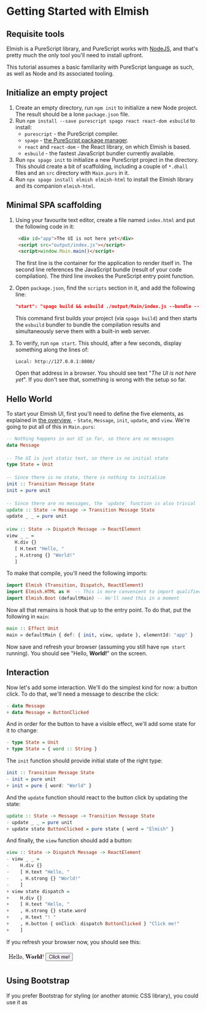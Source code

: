 # Getting Started with Elmish

## Requisite tools

Elmish is a PureScript library, and PureScript works with
[NodeJS](https://nodejs.org/en/download/), and that's pretty much the only tool
you'll need to install upfront.

This tutorial assumes a basic familiarity with PureScript language as such, as
well as Node and its associated tooling.

## Initialize an empty project

1. Create an empty directory, run `npm init` to initialize a new Node project.
   The result should be a lone `package.json` file.
2. Run `npm install --save purescript spago react react-dom esbuild` to install:
    * `purescript` - the PureScript compiler.
    * `spago` - [the PureScript package manager](https://github.com/purescript/spago).
    * `react` and `react-dom` - the React library, on which Elmish is based.
    * `esbuild` - the fastest JavaScript bundler currently available.
3. Run `npx spago init` to initialize a new PureScript project in the directory.
   This should create a bit of scaffolding, including a couple of `*.dhall` files
   and an `src` directory with `Main.purs` in it.
4. Run `npx spago install elmish elmish-html` to install the Elmish library and
   its companion `elmish-html`.

## Minimal SPA scaffolding

1. Using your favourite text editor, create a file named `index.html` and put
   the following code in it:

   ```html
    <div id="app">The UI is not here yet</div>
    <script src="output/index.js"></script>
    <script>window.Main.main()</script>
   ```

   The first line is the container for the application to render itself in. The
   second line references the JavaScript bundle (result of your code
   compilation). The third line invokes the PureScript entry point function.

2. Open `package.json`, find the `scripts` section in it, and add the following line:

   ```json
   "start": "spago build && esbuild ./output/Main/index.js --bundle --serve --servedir=. --outfile=output/index.js --global-name=Main"
   ```

   This command first builds your project (via `spago build`) and then starts
   the `esbuild` bundler to bundle the compilation results and simultaneously
   serve them with a built-in web server.

3. To verify, run `npm start`. This should, after a few seconds, display
   something along the lines of:

   ```text
   Local: http://127.0.0.1:8000/
   ```

   Open that address in a browser. You should see text "_The UI is not here
   yet_". If you don't see that, something is wrong with the setup so far.

## Hello World

To start your Elmish UI, first you'll need to define the five elements, as
explained in [the overview](index.md), - `State`, `Message`, `init`, `update`,
and `view`. We're going to put all of this in `Main.purs`:

```haskell
-- Nothing happens in our UI so far, so there are no messages
data Message

-- The UI is just static text, so there is no initial state
type State = Unit

-- Since there is no state, there is nothing to initialize
init :: Transition Message State
init = pure unit

-- Since there are no messages, the `update` function is also trivial
update :: State -> Message -> Transition Message State
update _ _ = pure unit

view :: State -> Dispatch Message -> ReactElement
view _ _ =
   H.div {}
   [ H.text "Hello, "
   , H.strong {} "World!"
   ]
```

To make that compile, you'll need the following imports:

```haskell
import Elmish (Transition, Dispatch, ReactElement)
import Elmish.HTML as H  -- This is more convenient to import qualified
import Elmish.Boot (defaultMain) -- We'll need this in a moment
```

Now all that remains is hook that up to the entry point. To do that, put the
following in `main`:

```haskell
main :: Effect Unit
main = defaultMain { def: { init, view, update }, elementId: "app" }
```

Now save and refresh your browser (assuming you still have `npm start` running).
You should see "Hello, **World!**" on the screen.

## Interaction

Now let's add some interaction. We'll do the simplest kind for now: a button
click. To do that, we'll need a message to describe the click:

```haskell
- data Message
+ data Message = ButtonClicked
```

And in order for the button to have a visible effect, we'll add some state for
it to change:

```haskell
- type State = Unit
+ type State = { word :: String }
```

The `init` function should provide initial state of the right type:

```haskell
init :: Transition Message State
- init = pure unit
+ init = pure { word: "World" }
```

And the `update` function should react to the button click by updating the
state:

```haskell
update :: State -> Message -> Transition Message State
- update _ _ = pure unit
+ update state ButtonClicked = pure state { word = "Elmish" }
```

And finally, the `view` function should add a button:

```haskell
view :: State -> Dispatch Message -> ReactElement
- view _ _ =
-    H.div {}
-    [ H.text "Hello, "
-    , H.strong {} "World!"
-    ]
+ view state dispatch =
+    H.div {}
+    [ H.text "Hello, "
+    , H.strong {} state.word
+    , H.text "! "
+    , H.button { onClick: dispatch ButtonClicked } "Click me!"
+    ]
```

If you refresh your browser now, you should see this:

![Interaction](getting-started-interaction.gif)



## Using Bootstrap

If you prefer Bootstrap for styling (or another atomic CSS library), you could use it as

